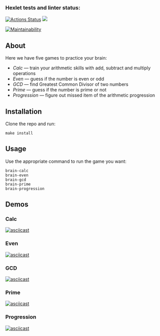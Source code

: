### Hexlet tests and linter status:
[![Actions Status](https://github.com/VitalikDmitriev/frontend-project-lvl1/workflows/hexlet-check/badge.svg)](https://github.com/VitalikDmitriev/frontend-project-lvl1/actions)
<a href="https://codeclimate.com/github/codeclimate/codeclimate/maintainability"><img src="https://api.codeclimate.com/v1/badges/a99a88d28ad37a79dbf6/maintainability" /></a>

[![Maintainability](https://api.codeclimate.com/v1/badges/8746c74f66d0ddeb3ac0/maintainability)](https://codeclimate.com/github/DemX86/frontend-project-lvl1/maintainability)

## About
Here we have five games to practice your brain:
* _Calc_ — train your arithmetic skills with add, subtract and multiply operations
* _Even_ — guess if the number is even or odd
* _GCD_ — find Greatest Common Divisor of two numbers
* _Prime_ — guess if the number is prime or not
* _Progression_ — figure out missed item of the arithmetic progression

## Installation
Clone the repo and run:
```
make install
```

## Usage
Use the appropriate command to run the game you want:
```
brain-calc
brain-even
brain-gcd
brain-prime
brain-progression
```

## Demos

### Calc
[![asciicast](https://asciinema.org/a/tEP0UgB3KlzHMlr3XtgePxYlH.svg)](https://asciinema.org/a/tEP0UgB3KlzHMlr3XtgePxYlH)

### Even
[![asciicast](https://asciinema.org/a/5PQy7I8haVQ8Svu91xLUBdxfG.svg)](https://asciinema.org/a/5PQy7I8haVQ8Svu91xLUBdxfG)

### GCD
[![asciicast](https://asciinema.org/a/zgpoBsrhfd8a8fn2Wr5GOpN0b.svg)](https://asciinema.org/a/zgpoBsrhfd8a8fn2Wr5GOpN0b)

### Prime
[![asciicast](https://asciinema.org/a/462264.svg)](https://asciinema.org/a/462264)

### Progression
[![asciicast](https://asciinema.org/a/462266.svg)](https://asciinema.org/a/462266)
